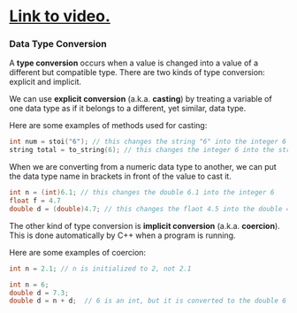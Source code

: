 # [Link to video.](https://www.youtube.com/watch?v=yK1uzGJ8Ey4&list=PLVD25niNi0BkgQHyEFkuuBp_IQ4q67jIC)

### Data Type Conversion

A **type conversion** occurs when a value is changed into a value of a different but compatible type. There are two kinds of type conversion: explicit and implicit.

We can use **explicit conversion** (a.k.a. **casting**) by treating a variable of one data type as if it belongs to a different, yet similar, data type. 

Here are some examples of methods used for casting:

```cpp
int num = stoi("6"); // this changes the string "6" into the integer 6
string total = to_string(6); // this changes the integer 6 into the string "6"
```

When we are converting from a numeric data type to another, we can put the data type name in brackets in front of the value to cast it.

```cpp
int n = (int)6.1; // this changes the double 6.1 into the integer 6
float f = 4.7 
double d = (double)4.7; // this changes the flaot 4.5 into the double 4.7
```

The other kind of type conversion is **implicit conversion** (a.k.a. **coercion**). This is done automatically by C++ when a program is running.

Here are some examples of coercion:

```cpp
int n = 2.1; // n is initialized to 2, not 2.1 
```

```cpp
int n = 6;
double d = 7.3;
double d = n + d;  // 6 is an int, but it is converted to the double 6 before it gets added to 7.3
```
